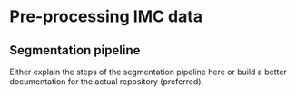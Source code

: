 # Pre-processing IMC data

## Segmentation pipeline

Either explain the steps of the segmentation pipeline here or build a better documentation for the actual repository (preferred).

